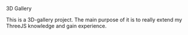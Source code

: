 3D Gallery

This is a 3D-gallery project. The main purpose of it is to really extend my ThreeJS knowledge and gain experience. 